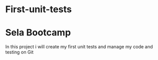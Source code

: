 # First-unit-tests
# Sela Bootcamp
In this project i will create my first unit tests and manage my code and testing on Git
